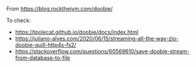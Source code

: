 From https://blog.rockthejvm.com/doobie/

To check:

* https://tpolecat.github.io/doobie/docs/index.html
* https://juliano-alves.com/2020/06/15/streaming-all-the-way-zio-doobie-quill-http4s-fs2/
* https://stackoverflow.com/questions/60569610/save-doobie-stream-from-database-to-file